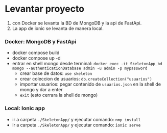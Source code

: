 # Levantar proyecto
1. con Docker se levanta la BD de MongoDB y la api de FastApi.
2. La app de ionic se levanta de manera local.

### Docker: MongoDB y FastApi
- docker compose build
- docker compose up -d
- entrar en shell mongo desde terminal: `docker exec -it SkeletonApp_bd mongo --authenticationDatabase admin -u admin -p mypassword`
  - crear base de datos: `use skeleton`
  - crear coleccion de usuarios: `db.createCollection("usuarios")`
  - importar usuarios: pegar contenido de `usuarios.json` en la shell de mongo y dar a enter
  - `exit` (esto cerrara la shell de mongo)

### Local: Ionic app
- ir a carpeta `./SkeletonApp/` y ejecutar comando: `nmp install`
- ir a carpeta `./SkeletonApp/` y ejecutar comando: `ionic serve`

